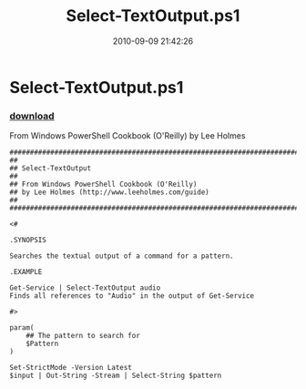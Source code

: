 ﻿---
pid:            2215
poster:         Lee Holmes
title:          Select-TextOutput.ps1
date:           2010-09-09 21:42:26
format:         posh
parent:         0
parent:         0

---

# Select-TextOutput.ps1

### [download](2215.ps1)

From Windows PowerShell Cookbook (O'Reilly) by Lee Holmes

```posh
##############################################################################
##
## Select-TextOutput
##
## From Windows PowerShell Cookbook (O'Reilly)
## by Lee Holmes (http://www.leeholmes.com/guide)
##
##############################################################################

<#

.SYNOPSIS

Searches the textual output of a command for a pattern.

.EXAMPLE

Get-Service | Select-TextOutput audio
Finds all references to "Audio" in the output of Get-Service

#>

param(
    ## The pattern to search for
    $Pattern
)

Set-StrictMode -Version Latest
$input | Out-String -Stream | Select-String $pattern
```

